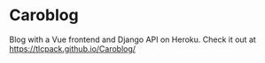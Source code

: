 # Caroblog
Blog with a Vue frontend and Django API on Heroku. Check it out at https://tlcpack.github.io/Caroblog/
